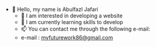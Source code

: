 - 👋 Hello, my name is Abulfazl Jafari
  - 👀 I am interested in developing a website
  - 🌱 I am currently learning skills to develop 
  - 📫 You can contact me through the following e-mail:
  - e-mail : myfuturework86@gmail.com
